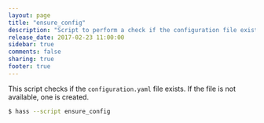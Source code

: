 ```yaml
---
layout: page
title: "ensure_config"
description: "Script to perform a check if the configuration file exists"
release_date: 2017-02-23 11:00:00
sidebar: true
comments: false
sharing: true
footer: true
---
```


This script checks if the `configuration.yaml` file exists. If the file is not available, one is created.

```bash
$ hass --script ensure_config
```

